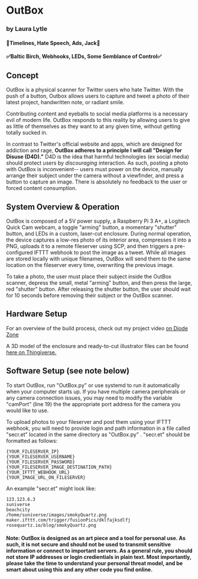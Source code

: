 # OutBox
### by Laura Lytle
#### 🚫Timelines, Hate Speech, Ads, Jack🚫
#### ✅Baltic Birch, Webhooks, LEDs, Some Semblance of Control✅

## Concept
OutBox is a physical scanner for Twitter users who hate Twitter. With the push of a button, Outbox allows users to capture and tweet a photo of their latest project, handwritten note, or radiant smile.

Contributing content and eyeballs to social media platforms is a necessary evil of modern life. OutBox responds to this reality by allowing users to give as little of themselves as they want to at any given time, without getting totally sucked in. 

In contrast to Twitter's official website and apps, which are designed for addiction and rage, **OutBox adheres to a principle I will call "Design for Disuse (D4D)."** D4D is the idea that harmful technologies (ex social media) should protect users by *discouraging* interaction. As such, posting a photo with OutBox is inconvenient-- users must power on the device, manually arrange their subject under the camera without a viewfinder, and press a button to capture an image. There is absolutely no feedback to the user or forced content consumption.

## System Overview & Operation
OutBox is composed of a 5V power supply, a Raspberry Pi 3 A+, a Logitech Quick Cam webcam, a toggle "arming" button, a momentary "shutter" button, and LEDs in a custom, laser-cut enclosure. During normal operation, the device captures a low-res photo of its interior area, compresses it into a PNG, uploads it to a remote fileserver using SCP, and then triggers a pre-configured IFTTT webhook to post the image as a tweet. While all images are stored locally with unique filenames, OutBox will send them to the same location on the fileserver every time, overwriting the previous image.

To take a photo, the user must place their subject inside the OutBox scanner, depress the small, metal "arming" button, and then press the large, red "shutter" button. After releasing the shutter button, the user should wait for 10 seconds before removing their subject or the OutBox scanner.

## Hardware Setup
For an overview of the build process, check out my project video [on Diode Zone](https://diode.zone/videos/watch/d796ccb0-caa2-42ed-9086-9e569a3596d8)

A 3D model of the enclosure and ready-to-cut illustrator files can be found [here on Thingiverse.](https://www.thingiverse.com/thing:3682624)

## Software Setup (see note below)
To start OutBox, run "OutBox.py" or use systemd to run it automatically when your computer starts up. If you have multiple camera peripherals or any camera connection issues, you may need to modify the variable "camPort" (line 19) the the appropriate port address for the camera you would like to use. 

To upload photos to your fileserver and post them using your IFTTT webhook, you will need to provide login and path information in a file called "secr.et" located in the same directory as "OutBox.py" . "secr.et" should be formatted as follows:

```
{YOUR_FILESERVER_IP}
{YOUR_FILESERVER_USERNAME}
{YOUR_FILESERVER_PASSWORD}
{YOUR_FILESERVER_IMAGE_DESTINATION_PATH}
{YOUR_IFTTT_WEBHOOK_URL}
{YOUR_IMAGE_URL_ON_FILESERVER}
```

An example "secr.et" might look like:

```
123.123.6.3
suniverse
beachcity
/home/suniverse/images/smokyQuartz.png
maker.ifttt.com/trigger/fusionPics/dklfajksdlfj
rosequartz.io/blog/smokyQuartz.png
```

#### Note: OutBox is designed as an art piece and a tool for personal use. As such, it is not secure and should not be used to transmit sensitive information or connect to important servers. As a general rule, you should not store IP addresses or login credientials in plain text. Most importantly, please take the time to understand your personal threat model, and be smart about using this and any other code you find online.
 
